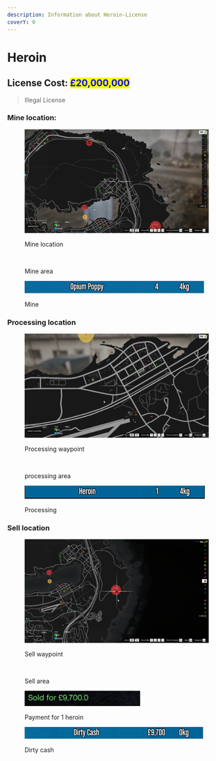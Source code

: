 ```yaml
---
description: Information about Heroin-License
coverY: 0
---
```


# Heroin

## License Cost: <mark style="color:blue;">£20,000,000</mark>

> Illegal License

### Mine location:

<div>

<figure><img src="../.gitbook/assets/Heroin mine 1.png" alt=""><figcaption><p>Mine location</p></figcaption></figure>

 

<figure><img src="../.gitbook/assets/Heroin mine 2.png" alt=""><figcaption><p>Mine area</p></figcaption></figure>

</div>

<figure><img src="../.gitbook/assets/Heroin mine 3.png" alt=""><figcaption><p>Mine</p></figcaption></figure>

### Processing location

<div>

<figure><img src="../.gitbook/assets/Heroin processing 1.png" alt=""><figcaption><p>Processing waypoint</p></figcaption></figure>

 

<figure><img src="../.gitbook/assets/Heroin processing 2.png" alt=""><figcaption><p>processing area</p></figcaption></figure>

</div>

<figure><img src="../.gitbook/assets/Heroin processing 3.png" alt=""><figcaption><p>Processing</p></figcaption></figure>

### Sell location

<div>

<figure><img src="../.gitbook/assets/Heroin sell 1.png" alt=""><figcaption><p>Sell waypoint</p></figcaption></figure>

 

<figure><img src="../.gitbook/assets/Heroin sell 2.png" alt=""><figcaption><p>Sell area</p></figcaption></figure>

</div>

<div>

<figure><img src="../.gitbook/assets/Heroin sell 3.png" alt=""><figcaption><p>Payment for 1 heroin</p></figcaption></figure>

 

<figure><img src="../.gitbook/assets/Heroin sell 4.png" alt=""><figcaption><p>Dirty cash</p></figcaption></figure>

</div>
